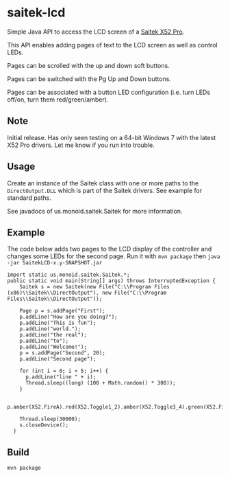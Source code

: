 # saitek-lcd
Simple Java API to access the LCD screen of a [Saitek X52 Pro](http://www.saitek.com/uk/prod-bak/x52pro.html).

This API enables adding pages of text to the LCD screen as well as control LEDs.

Pages can be scrolled with the up and down soft buttons.

Pages can be switched with the Pg Up and Down buttons.

Pages can be associated with a button LED configuration (i.e. turn LEDs off/on, turn them red/green/amber).

## Note
Initial release. Has only seen testing on a 64-bit Windows 7 with the latest X52 Pro drivers.
Let me know if you run into trouble.

## Usage

Create an instance of the Saitek class with one or more paths to the `DirectOutput.DLL` which is part of the Saitek drivers.
See example for standard paths.

See javadocs of us.monoid.saitek.Saitek for more information.

## Example

The code below adds two pages to the LCD display of the controller and changes some LEDs for the second page.
Run it with `mvn package` then `java -jar SaitekLCD-x.y-SNAPSHOT.jar`

```
import static us.monoid.saitek.Saitek.*;
public static void main(String[] args) throws InterruptedException {
    Saitek s = new Saitek(new File("C:\\Program Files (x86)\\Saitek\\DirectOutput"), new File("C:\\Program Files\\Saitek\\DirectOutput"));

    Page p = s.addPage("First");
    p.addLine("How are you doing?");
    p.addLine("This is fun");
    p.addLine("world.");
    p.addLine("the real");
    p.addLine("to");
    p.addLine("Welcome!");
    p = s.addPage("Second", 20);
    p.addLine("Second page");

    for (int i = 0; i < 5; i++) {
      p.addLine("line " + i);
      Thread.sleep((long) (100 + Math.random() * 300));
    }

    p.amber(X52.FireA).red(X52.Toggle1_2).amber(X52.Toggle3_4).green(X52.FireD).off(X52.Clutch).on(X52.Throttle).off(X52.Toggle5_6);
    
    Thread.sleep(30000);
    s.closeDevice();
  }
```

## Build

```
mvn package
```



